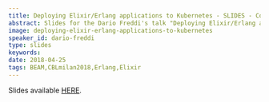 ```yaml
---
title: Deploying Elixir/Erlang applications to Kubernetes - SLIDES - Code BEAM Lite Milan 2018
abstract: Slides for the Dario Freddi's talk "Deploying Elixir/Erlang applications to Kubernetes - the right way" - Code BEAM Lite Milan 2018
image: deploying-elixir-erlang-applications-to-kubernetes
speaker_id: dario-freddi
type: slides
keywords: 
date: 2018-04-25
tags: BEAM,CBLmilan2018,Erlang,Elixir
---
```

Slides available <a href="/uploads/media/default/0001/01/7760ae3859f5d53c9f98b8bbff275d7060f6a806.pdf" target="_blank">HERE</a>.
